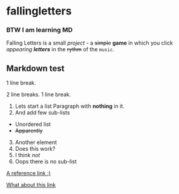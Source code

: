 # fallingletters

### BTW I am learning MD

Falling Letters is a small *project* - a ~~simple~~ **game** in which you click _appearing **letters**_ in the ~~rythm~~ of the `music`.

## Markdown test
1 line break.


2 line breaks.
1 line break.

1. Lets start a list
  Paragraph with __nothing__ in it.
2. And add few sub-lists
  * Unordered list
  * ~~Apparently~~
3. Another element
  2. Does this work?
  3. I think _not_
5. Oops there is no sub-list

[A reference link :)][1]

[What about this link](www.google.com)

[1]: https://www.google.com
